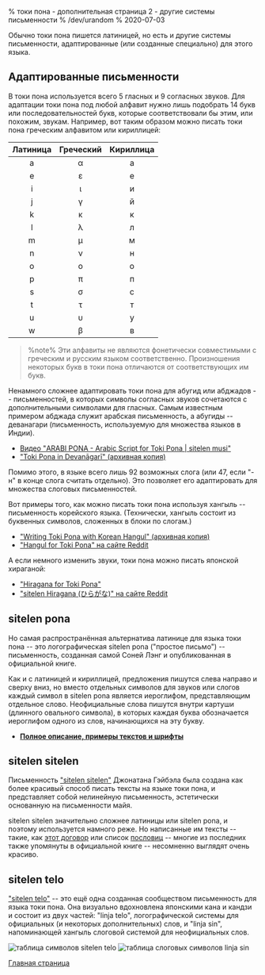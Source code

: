 % токи пона - дополнительная страница 2 - другие системы письменности
% /dev/urandom
% 2020-07-03

Обычно токи пона пишется латиницей, но есть и другие системы письменности,
адаптированные (или созданные специально) для этого языка.

## Адаптированные письменности

В токи пона используется всего 5 гласных и 9 согласных звуков. Для адаптации
токи пона под любой алфавит нужно лишь подобрать 14 букв или последовательностей
букв, которые соответствовали бы этим, или похожим, звукам. Например, вот таким образом можно
писать токи пона греческим алфавитом или кириллицей:

| Латиница | Греческий | Кириллица |
|:-----:|:-----:|:--------:|
| a | α | а |
| e | ε | е |
| i | ι | и |
| j | γ | й |
| k | κ | к |
| l | λ | л |
| m | μ | м |
| n | ν | н |
| o | ο | о |
| p | π | п |
| s | σ | с |
| t | τ | т |
| u | υ | у |
| w | β | в |

> %note%
> Эти алфавиты не являются фонетически совместимыми с греческим и русским языком
> соответственно. Произношения некоторых букв в токи пона отличаются от
> соответствующих им букв.

Ненамного сложнее адаптировать токи пона для абугид или абджадов --
письменностей, в которых символы согласных звуков сочетаются с дополнительными
символами для гласных. Самым известным примером абджада служит арабская
письменность, а абугиды -- деванагари (письменность, используемую для множества
языков в Индии). 

* [Видео "ARABI PONA - Arabic Script for Toki Pona | sitelen musi"][arabic]
* ["Toki Pona in Devanāgarī" (архивная копия)][devanagari]

[arabic]:https://www.youtube.com/watch?v=Mh9Wypm6pXs
[devanagari]:https://web.archive.org/web/20060727115116/http://www.deadlybrain.org/projects/tokipona/deva_guja.php

Помимо этого, в языке всего лишь 92 возможных слога (или 47, если "-н" в конце
слога считать отдельно). Это позволяет его адаптировать для множества слоговых
письменностей.

Вот примеры того, как можно писать токи пона используя хангыль -- письменность
корейского языка. (Технически, хангыль состоит из буквенных символов, сложенных
в блоки по слогам.)

* ["Writing Toki Pona with Korean Hangul" (архивная копия)][hangularch]
* ["Hangul for Toki Pona" на сайте Reddit][hangulred]

[hangularch]:https://web.archive.org/web/20070313181500/http://www.tokipona.bravehost.com/korean.html
[hangulred]:https://www.reddit.com/r/tokipona/comments/8mx951/hangul_for_toki_pona/

А если немного изменить звуки, токи пона можно писать японской хираганой:

* ["Hiragana for Toki Pona"][hiragana1]
* ["sitelen Hiragana (ひらがな)" на сайте Reddit][hiragana_red]

[hiragana1]:https://www.deviantart.com/derroflcopter/journal/Hiragana-for-Toki-Pona-339541633
[hiragana_red]:https://www.reddit.com/r/tokipona/comments/e7g91u/sitelen_hiragana_%E3%81%B2%E3%82%89%E3%81%8C%E3%81%AA/

## sitelen pona

Но самая распространённая альтернатива латинице для языка токи пона -- это
логографическая sitelen pona ("простое письмо") -- письменность, созданная самой
Соней Лэнг и опубликованная в официальной книге.

Как и с латиницей и кириллицей, предложения пишутся слева направо и сверху вниз,
но вместо отдельных символов для звуков или слогов каждый символ в sitelen pona
является иероглифом, представляющим отдельное слово. Неофициальные слова пишутся
внутри картуши (длинного овального символа), в которых каждая буква обозначается
иероглифом одного из слов, начинающихся на эту букву.

* **[Полное описание, примеры текстов и шрифты](ru_sitelen_pona.html)**

## sitelen sitelen

Письменность ["sitelen sitelen"](https://jonathangabel.com/toki-pona/) Джонатана
Гэйбэла была создана как более красивый способ писать тексты на языке токи пона,
и представляет собой нелинейную письменность, эстетически основанную на
письменности майя.

sitelen sitelen значительно сложнее латиницы или sitelen pona, и поэтому
используется намного реже. Но написанные им тексты -- такие, как [этот договор](
https://www.jonathangabel.com/archive/2012/artworks_lipu-lawa-pi-esun-kama.html)
или список [пословиц](https://jonathangabel.com/toki-pona/dictionaries/gallery/)
-- многие из последних также упомянуты в официальной книге -- несомненно
выглядят очень красиво.

## sitelen telo

["sitelen
telo"](https://twitter.com/aarontoponce/status/1316350094598459392?lang=en) --
это ещё одна созданная сообществом письменность для языка токи пона. Она
визуально вдохновлена японскими кана и кандзи и состоит из двух частей: "linja
telo", логографической системы для официальных (и некоторых дополнительных)
слов, и "linja sin", напоминающей хангыль слоговой системой для неофициальных
слов.

![таблица символов sitelen telo](/tokipona/sitelen_telo.gif)
![таблица слоговых символов linja sin](/tokipona/sitelen_telo_2.gif)

[Главная страница](ru_index.html)
